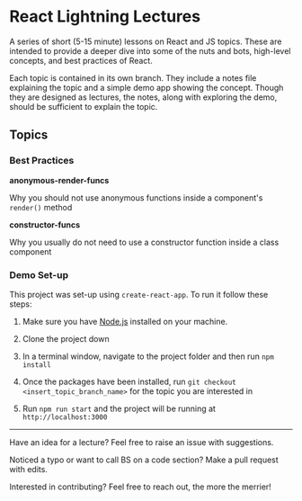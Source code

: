 # React Lightning Lectures

A series of short (5-15 minute) lessons on React and JS topics.
These are intended to provide a deeper dive into some of the nuts and bots, high-level concepts, and best practices of React.

Each topic is contained in its own branch. They include a notes file explaining the topic and a simple demo app showing the concept.
Though they are designed as lectures, the notes, along with exploring the demo, should be sufficient to explain the topic.

## Topics

### Best Practices

**anonymous-render-funcs**

Why you should not use anonymous functions inside a component's `render()` method

**constructor-funcs**

Why you usually do not need to use a constructor function inside a class component

### Demo Set-up

This project was set-up using `create-react-app`. To run it follow these steps:

1. Make sure you have [Node.js](https://nodejs.org/en/) installed on your machine.

2. Clone the project down

3. In a terminal window, navigate to the project folder and then run `npm install`

4. Once the packages have been installed, run `git checkout <insert_topic_branch_name>` for the topic you are interested in

5. Run `npm run start` and the project will be running at `http://localhost:3000`

---

Have an idea for a lecture? Feel free to raise an issue with suggestions.

Noticed a typo or want to call BS on a code section? Make a pull request with edits.

Interested in contributing? Feel free to reach out, the more the merrier!
